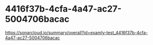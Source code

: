 # 4416f37b-4cfa-4a47-ac27-5004706bacac
https://sonarcloud.io/summary/overall?id=examly-test_4416f37b-4cfa-4a47-ac27-5004706bacac
